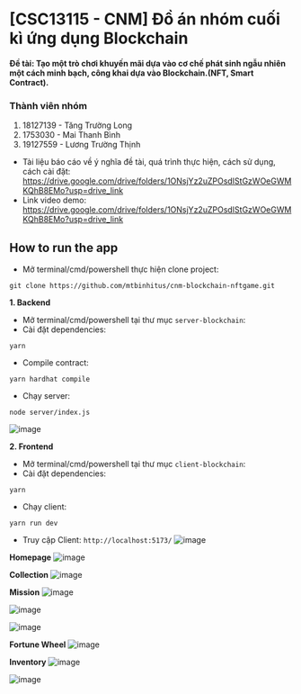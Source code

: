 # [CSC13115 - CNM] Đồ án nhóm cuối kì ứng dụng Blockchain
**Đề tài: Tạo một trò chơi khuyến mãi dựa vào cơ chế phát sinh ngẫu nhiên một cách minh bạch, công khai dựa vào Blockchain.(NFT, Smart Contract).**

### Thành viên nhóm
1. 18127139 - Tăng Trường Long
2. 1753030 - Mai Thanh Bình
3. 19127559 - Lương Trường Thịnh

- Tài liệu báo cáo về ý nghĩa đề tài, quá trình thực hiện, cách sử dụng, cách cài đặt: https://drive.google.com/drive/folders/1ONsjYz2uZPOsdIStGzWOeGWMKQhB8EMo?usp=drive_link
- Link video demo: https://drive.google.com/drive/folders/1ONsjYz2uZPOsdIStGzWOeGWMKQhB8EMo?usp=drive_link

## How to run the app
- Mở terminal/cmd/powershell thực hiện clone project:
```
git clone https://github.com/mtbinhitus/cnm-blockchain-nftgame.git
```

**1. Backend**
- Mở terminal/cmd/powershell tại thư mục ``server-blockchain``:
- Cài đặt dependencies:
```
yarn
```
- Compile contract:
```
yarn hardhat compile
```
- Chạy server:
```
node server/index.js
```
![image](https://github.com/mtbinhitus/cnm-blockchain-nftgame/assets/57026807/9f715c0f-bd99-4417-b8b9-15d39a246be7)

**2. Frontend**
- Mở terminal/cmd/powershell tại thư mục ``client-blockchain``:
- Cài đặt dependencies:
```
yarn
```
- Chạy client:
```
yarn run dev
```
- Truy cập Client:
``
http://localhost:5173/
``
![image](https://github.com/mtbinhitus/cnm-blockchain-nftgame/assets/57026807/2cca5f62-855a-4988-92c9-8155d8930499)

**Homepage**
![image](https://github.com/mtbinhitus/cnm-blockchain-nftgame/assets/57026807/03219a6a-ec0d-4ce0-be43-280770fb1a7b)

**Collection**
![image](https://github.com/mtbinhitus/cnm-blockchain-nftgame/assets/57026807/4de41632-8bf9-4692-9275-4ef08f7f6736)

**Mission**
![image](https://github.com/mtbinhitus/cnm-blockchain-nftgame/assets/57026807/f6827c62-0f25-4aed-83d5-870685d18327)

![image](https://github.com/mtbinhitus/cnm-blockchain-nftgame/assets/57026807/f1ff9e1a-1246-4035-8fff-820d72b27d51)

![image](https://github.com/mtbinhitus/cnm-blockchain-nftgame/assets/57026807/ea9ed1da-f82e-4e36-926b-501d36f3c9d1)

**Fortune Wheel**
![image](https://github.com/mtbinhitus/cnm-blockchain-nftgame/assets/57026807/879bd15f-362d-4606-9cec-2204e5afb652)

**Inventory**
![image](https://github.com/mtbinhitus/cnm-blockchain-nftgame/assets/57026807/80063bb3-815b-426c-b2da-69a94f47bcbd)

![image](https://github.com/mtbinhitus/cnm-blockchain-nftgame/assets/57026807/bb250697-70c2-4587-b519-e0edf0040544)

